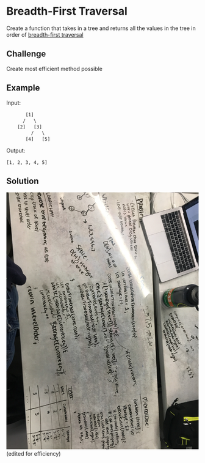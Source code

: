 # Breadth-First Traversal

Create a function that takes in a tree and returns all the values in the tree in order of [breadth-first traversal](https://en.wikipedia.org/wiki/Breadth-first_search)

## Challenge

Create most efficient method possible

## Example

Input:
          
           [1]
          /   \
        [2]   [3]
             /   \
           [4]   [5]

Output:

    [1, 2, 3, 4, 5]

## Solution
![whiteboard solution](../assets/breadth-first-traversal.jpg)
(edited for efficiency)
